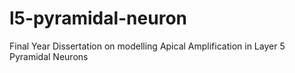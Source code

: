 # l5-pyramidal-neuron
Final Year Dissertation on modelling Apical Amplification in Layer 5 Pyramidal Neurons

